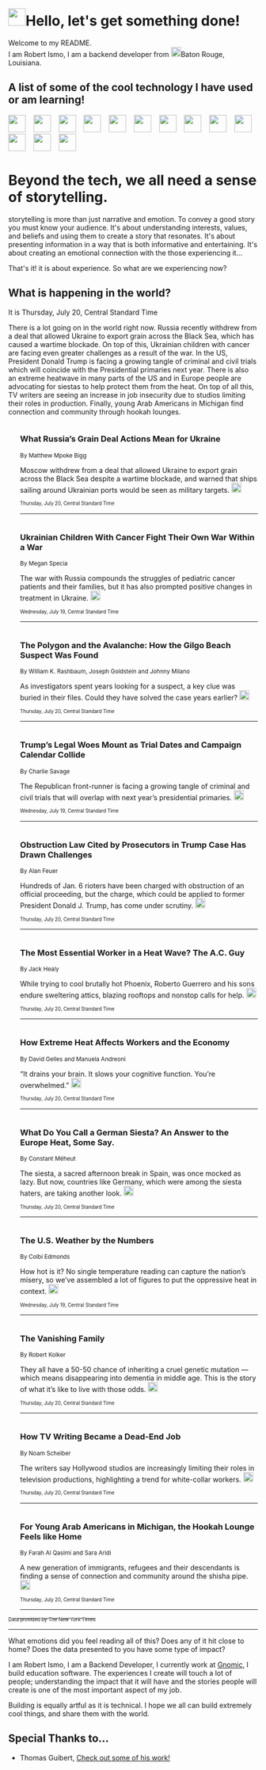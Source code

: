 <h1><img src="https://emojis.slackmojis.com/emojis/images/1643514375/3493/hot-coffee.gif?1643514375" width="35"/>Hello, let's get something done!</h1>

<p>Welcome to my README.<br/>
I am Robert Ismo, I am a backend developer from <img src="https://emojis.slackmojis.com/emojis/images/1638395689/50435/moulin_rouge.png?1638395689" width="20"/>Baton Rouge, Louisiana.</p>
<h2>A list of some of the cool technology I have used or am learning!</h2>
<p>
<img src="https://emojis.slackmojis.com/emojis/images/1643516091/21142/meow_bongotap.gif?1643516091" width="35" alt="">
<img src="https://img.shields.io/badge/Favorite%20Frontend%20Framework-SvelteKit-f83903" alt="">
<img src="https://img.shields.io/badge/Second%20Favorite-Vue-40b581" alt="">
<img src="https://img.shields.io/badge/Most%20Used%20Runtime-Nodejs-78b061" alt="">
<img src="https://emojis.slackmojis.com/emojis/images/1643517416/34482/fire.gif?1643517416" width="35" alt="">
<img src="https://img.shields.io/badge/Javascript%20But%20Better-Typescript-0078ca" alt="">
<img src="https://img.shields.io/badge/Favorite%20Language-Elixir-3e244d" alt="">
<img src="https://img.shields.io/badge/Containerize%20Everything-Docker-6ac9ef" alt="">
<img src="https://emojis.slackmojis.com/emojis/images/1643514596/5999/meow_party.gif?1643514596" width="35" alt="">
<img src="https://img.shields.io/badge/API%20Love%20Language-Graphql-de32a5" alt="">
<img src="https://img.shields.io/badge/Our%20Favorite%20Version%20Controller-Git-e94f33" alt="">
<img src="https://img.shields.io/badge/Favorite%20Database-Redis-d42d1d" alt="">
<img src="https://emojis.slackmojis.com/emojis/images/1643514559/5584/deployparrot.gif?1643514559" width="35" alt="">
<img src="https://img.shields.io/badge/Container%20Interstate-RabbitMQ-f66200" alt="">
<img src="https://img.shields.io/badge/Gotta%20Learn-Kubernetes-316adf" alt="">
<img src="https://img.shields.io/badge/Really%20Mature%20Now-WASM-654fef" alt="">
<img src="https://emojis.slackmojis.com/emojis/images/1666642497/61942/dance_vibe.gif?1666642497" width="35" alt="">
<img src="https://img.shields.io/badge/For%20My%20M1-ARM64-657d96" alt="">
<img src="https://img.shields.io/badge/Loving%20This%20So%20Much-TailwindCSS-17bcb5" alt="">
<img src="https://img.shields.io/badge/Cool%20Build%20Tool-Vite-f9cb24" alt="">
<img src="https://emojis.slackmojis.com/emojis/images/1669231376/62819/working-on-it.gif?1669231376" width="35" alt="">
<img src="https://img.shields.io/badge/Fun%20and%20Easy%20Database-MongoDB-5f8c49" alt="">
<img src="https://img.shields.io/badge/JS%20Life%20Support-NPM-c73737" alt="">
<img src="https://img.shields.io/badge/I%20Liked%20It-DynamoDB-0073b9" alt="">
<img src="https://emojis.slackmojis.com/emojis/images/1643514045/46/question.gif?1643514045" width="35" alt="">
<img src="https://img.shields.io/badge/cool-React-60d6f9" alt="">
<img src="https://img.shields.io/badge/Future%20Big%20Project-Lambda-f37e00" alt="">
<img src="https://img.shields.io/badge/NPM%20But%20Better-PNPM-f1aa07" alt="">
<img src="https://emojis.slackmojis.com/emojis/images/1643514943/9662/fbwow.gif?1643514943" width="35" alt="">
<img src="https://img.shields.io/badge/First%20Language-C-662079" alt="">
<img src="https://img.shields.io/badge/Where%20I%20Deploy%20Frontend-Vercel-000000" alt="">
<img src="https://img.shields.io/badge/Who%20Does%20not%20Want%20an%20App-Swift-f9492a" alt="">
<img src="https://emojis.slackmojis.com/emojis/images/1643514058/151/javascript.png?1643514058" width="35" alt="">
<img src="https://img.shields.io/badge/cool-Python-fbd542" alt="">
<img src="https://img.shields.io/badge/Favorite%20Something-Stripe-656cdc" alt="">
<img src="https://img.shields.io/badge/Of%20Course-HTML5-ed6327" alt="">
<img src="https://emojis.slackmojis.com/emojis/images/1660415405/60731/bomb.gif?1660415405" width="35" alt="">
<img src="https://img.shields.io/badge/hate-CSS-2964ec" alt="">
<img src="https://img.shields.io/badge/Learning-CircleCI-141215" alt="">
<img src="https://img.shields.io/badge/Learning-Rust-fbbb3b" alt="">
<img src="https://emojis.slackmojis.com/emojis/images/1660415397/60712/writing-hand.gif?1660415397" width="35" alt="">
<img src="https://img.shields.io/badge/Dev%20Browser%20of%20Choice-Firefox-cc4e26" alt="">
<img src="https://img.shields.io/badge/Recoverying%20From%20Windows-UNIX-1781e3" alt="">
<img src="https://img.shields.io/badge/LOVE-LogSeq-90c1c2" alt="">
<img src="https://emojis.slackmojis.com/emojis/images/1643514066/223/kirby.gif?1643514066" width="35" alt="">
<img src="https://img.shields.io/badge/Daily%20Driver-MacOS-e6e6e8" alt="">
<img src="https://img.shields.io/badge/Git%20Server-Github-000000" alt="">
<img src="https://img.shields.io/badge/enjoyable-EC2-f17428" alt="">
<img src="https://emojis.slackmojis.com/emojis/images/1643514239/2069/excited.gif?1643514239" width="35" alt="">
</p>
<h1>Beyond the tech, we all need a sense of storytelling.</h1>
<p>storytelling is more than just narrative and emotion. To convey a good story you must know your audience. It's about understanding interests, values, and beliefs and using them to create a story that resonates. It's about presenting information in a way that is both informative and entertaining. It's about creating an emotional connection with the those experiencing it...</p>
<p>That's it! it is about experience. So what are we experiencing now?</p>
<h2>What is happening in the world?</h2>
<p>It is Thursday, July 20, Central Standard Time</p>
<p>
There is a lot going on in the world right now. Russia recently withdrew from a deal that allowed Ukraine to export grain across the Black Sea, which has caused a wartime blockade. On top of this, Ukrainian children with cancer are facing even greater challenges as a result of the war. In the US, President Donald Trump is facing a growing tangle of criminal and civil trials which will coincide with the Presidential primaries next year. There is also an extreme heatwave in many parts of the US and in Europe people are advocating for siestas to help protect them from the heat. On top of all this, TV writers are seeing an increase in job insecurity due to studios limiting their roles in production. Finally, young Arab Americans in Michigan find connection and community through hookah lounges.</p>
<ol>
<img src="https://img.shields.io/badge/-world-blue" alt="">
<h3>What Russia’s Grain Deal Actions Mean for Ukraine</h3>
<sub>By Matthew Mpoke Bigg</sub>
<p>Moscow withdrew from a deal that allowed Ukraine to export grain across the Black Sea despite a wartime blockade, and warned that ships sailing around Ukrainian ports would be seen as military targets.  <a href="https://nyti.ms/3KtEvVB"><img src="https://developer.nytimes.com/files/poweredby_nytimes_30b.png?v=1583354208352" height="20"></a></p>
<sub><sub>Thursday, July 20, Central Standard Time</sub></sub>
<hr/>
<img src="https://img.shields.io/badge/-world-blue" alt="">
<h3>Ukrainian Children With Cancer Fight Their Own War Within a War</h3>
<sub>By Megan Specia</sub>
<p>The war with Russia compounds the struggles of pediatric cancer patients and their families, but it has also prompted positive changes in treatment in Ukraine.  <a href="https://nyti.ms/3Q6nPag"><img src="https://developer.nytimes.com/files/poweredby_nytimes_30b.png?v=1583354208352" height="20"></a></p>
<sub><sub>Wednesday, July 19, Central Standard Time</sub></sub>
<hr/>
<img src="https://img.shields.io/badge/-nyregion-blue" alt="">
<h3>The Polygon and the Avalanche: How the Gilgo Beach Suspect Was Found</h3>
<sub>By William K. Rashbaum, Joseph Goldstein and Johnny Milano</sub>
<p>As investigators spent years looking for a suspect, a key clue was buried in their files. Could they have solved the case years earlier?  <a href="https://nyti.ms/3OpJbhC"><img src="https://developer.nytimes.com/files/poweredby_nytimes_30b.png?v=1583354208352" height="20"></a></p>
<sub><sub>Thursday, July 20, Central Standard Time</sub></sub>
<hr/>
<img src="https://img.shields.io/badge/-us-blue" alt="">
<h3>Trump’s Legal Woes Mount as Trial Dates and Campaign Calendar Collide</h3>
<sub>By Charlie Savage</sub>
<p>The Republican front-runner is facing a growing tangle of criminal and civil trials that will overlap with next year’s presidential primaries.  <a href="https://nyti.ms/3XVJWlz"><img src="https://developer.nytimes.com/files/poweredby_nytimes_30b.png?v=1583354208352" height="20"></a></p>
<sub><sub>Wednesday, July 19, Central Standard Time</sub></sub>
<hr/>
<img src="https://img.shields.io/badge/-us-blue" alt="">
<h3>Obstruction Law Cited by Prosecutors in Trump Case Has Drawn Challenges</h3>
<sub>By Alan Feuer</sub>
<p>Hundreds of Jan. 6 rioters have been charged with obstruction of an official proceeding, but the charge, which could be applied to former President Donald J. Trump, has come under scrutiny.  <a href="https://nyti.ms/46R2tUd"><img src="https://developer.nytimes.com/files/poweredby_nytimes_30b.png?v=1583354208352" height="20"></a></p>
<sub><sub>Thursday, July 20, Central Standard Time</sub></sub>
<hr/>
<img src="https://img.shields.io/badge/-us-blue" alt="">
<h3>The Most Essential Worker in a Heat Wave? The A.C. Guy</h3>
<sub>By Jack Healy</sub>
<p>While trying to cool brutally hot Phoenix, Roberto Guerrero and his sons endure sweltering attics, blazing rooftops and nonstop calls for help.  <a href="https://nyti.ms/46ZRdVm"><img src="https://developer.nytimes.com/files/poweredby_nytimes_30b.png?v=1583354208352" height="20"></a></p>
<sub><sub>Thursday, July 20, Central Standard Time</sub></sub>
<hr/>
<img src="https://img.shields.io/badge/-climate-blue" alt="">
<h3>How Extreme Heat Affects Workers and the Economy</h3>
<sub>By David Gelles and Manuela Andreoni</sub>
<p>“It drains your brain. It slows your cognitive function. You’re overwhelmed.”  <a href="https://nyti.ms/3XZuMvu"><img src="https://developer.nytimes.com/files/poweredby_nytimes_30b.png?v=1583354208352" height="20"></a></p>
<sub><sub>Thursday, July 20, Central Standard Time</sub></sub>
<hr/>
<img src="https://img.shields.io/badge/-world-blue" alt="">
<h3>What Do You Call a German Siesta? An Answer to the Europe Heat, Some Say.</h3>
<sub>By Constant Méheut</sub>
<p>The siesta, a sacred afternoon break in Spain, was once mocked as lazy. But now, countries like Germany, which were among the siesta haters, are taking another look.  <a href="https://nyti.ms/3rIZD3e"><img src="https://developer.nytimes.com/files/poweredby_nytimes_30b.png?v=1583354208352" height="20"></a></p>
<sub><sub>Thursday, July 20, Central Standard Time</sub></sub>
<hr/>
<img src="https://img.shields.io/badge/-us-blue" alt="">
<h3>The U.S. Weather by the Numbers</h3>
<sub>By Colbi Edmonds</sub>
<p>How hot is it? No single temperature reading can capture the nation’s misery, so we’ve assembled a lot of figures to put the oppressive heat in context.  <a href="https://nyti.ms/3rDHqEA"><img src="https://developer.nytimes.com/files/poweredby_nytimes_30b.png?v=1583354208352" height="20"></a></p>
<sub><sub>Wednesday, July 19, Central Standard Time</sub></sub>
<hr/>
<img src="https://img.shields.io/badge/-magazine-blue" alt="">
<h3>The Vanishing Family</h3>
<sub>By Robert Kolker</sub>
<p>They all have a 50-50 chance of inheriting a cruel genetic mutation — which means disappearing into dementia in middle age. This is the story of what it’s like to live with those odds.  <a href="https://nyti.ms/44R4NZp"><img src="https://developer.nytimes.com/files/poweredby_nytimes_30b.png?v=1583354208352" height="20"></a></p>
<sub><sub>Thursday, July 20, Central Standard Time</sub></sub>
<hr/>
<img src="https://img.shields.io/badge/-business-blue" alt="">
<h3>How TV Writing Became a Dead-End Job</h3>
<sub>By Noam Scheiber</sub>
<p>The writers say Hollywood studios are increasingly limiting their roles in television productions, highlighting a trend for white-collar workers.  <a href="https://nyti.ms/44TufgK"><img src="https://developer.nytimes.com/files/poweredby_nytimes_30b.png?v=1583354208352" height="20"></a></p>
<sub><sub>Thursday, July 20, Central Standard Time</sub></sub>
<hr/>
<img src="https://img.shields.io/badge/-style-blue" alt="">
<h3>For Young Arab Americans in Michigan, the Hookah Lounge Feels like Home</h3>
<sub>By Farah Al Qasimi and Sara Aridi</sub>
<p>A new generation of immigrants, refugees and their descendants is finding a sense of connection and community around the shisha pipe.  <a href="https://nyti.ms/3PYhspk"><img src="https://developer.nytimes.com/files/poweredby_nytimes_30b.png?v=1583354208352" height="20"></a></p>
<sub><sub>Thursday, July 20, Central Standard Time</sub></sub>
<hr/>
</ol>
<a href="https://developer.nytimes.com"><sub><sub>Data provided by The New York Times</sub></sub></a>
<hr/>
<p>What emotions did you feel reading all of this? Does any of it hit close to home? Does the data presented to you have some type of impact?</p>
<p>I am Robert Ismo, I am a Backend Developer, I currently work at <a href="https://gnomic.education/">Gnomic</a>, I build education software. The experiences I create will touch a lot of people; understanding the impact that it will have and the stories people will create is one of the most important aspect of my job.</p>
<p>Building is equally artful as it is technical. I hope we all can build extremely cool things, and share them with the world.</p>
<h2>Special Thanks to...</h2>
<ul>
<li>Thomas Guibert, <a href="https://github.com/thmsgbrt/thmsgbrt">Check out some of his work!</a></li>
</ul>